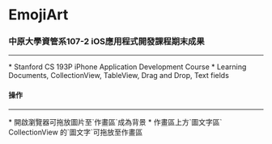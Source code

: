 # EmojiArt

### 中原大學資管系107-2 iOS應用程式開發課程期末成果
<hr>
  * Stanford CS 193P iPhone Application Development Course 
  * Learning Documents, CollectionView, TableView, Drag and Drop, Text fields

#### 操作
<hr>
  * 開啟瀏覽器可拖放圖片至`作畫區`成為背景
  * 作畫區上方`圖文字區` CollectionView 的`圖文字`可拖放至作畫區
